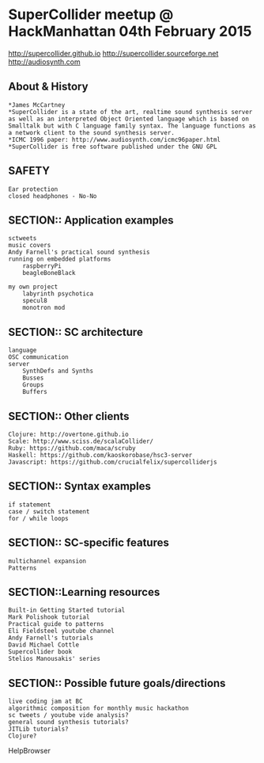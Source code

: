 SuperCollider meetup @ HackManhattan 04th February 2015
=======================================================

http://supercollider.github.io
http://supercollider.sourceforge.net
http://audiosynth.com


About & History
-----------------
	*James McCartney
	*SuperCollider is a state of the art, realtime sound synthesis server as well as an interpreted Object Oriented language which is based on Smalltalk but with C language family syntax. The language functions as a network client to the sound synthesis server.
	*ICMC 1996 paper: http://www.audiosynth.com/icmc96paper.html
	*SuperCollider is free software published under the GNU GPL

SAFETY
------
	Ear protection
	closed headphones - No-No

SECTION:: Application examples
------------------------------
	sctweets
	music covers
	Andy Farnell's practical sound synthesis
	running on embedded platforms
		raspberryPi
		beagleBoneBlack

	my own project
		labyrinth psychotica
		specul8
		monotron mod

SECTION:: SC architecture
-------------------------
	language
	OSC communication
	server
		SynthDefs and Synths
		Busses
		Groups
		Buffers

SECTION:: Other clients
-------------------------
	Clojure: http://overtone.github.io
	Scale: http://www.sciss.de/scalaCollider/
	Ruby: https://github.com/maca/scruby
	Haskell: https://github.com/kaoskorobase/hsc3-server
	Javascript: https://github.com/crucialfelix/supercolliderjs

SECTION:: Syntax examples
-------------------------
	if statement
	case / switch statement
	for / while loops

SECTION:: SC-specific features
------------------------------
	multichannel expansion
	Patterns

SECTION::Learning resources
---------------------------
	Built-in Getting Started tutorial
	Mark Polishook tutorial
	Practical guide to patterns
	Eli Fieldsteel youtube channel
	Andy Farnell's tutorials
	David Michael Cottle
	Supercollider book
	Stelios Manousakis' series


SECTION:: Possible future goals/directions
------------------------------------------
	live coding jam at BC
	algorithmic composition for monthly music hackathon
	sc tweets / youtube vide analysis?
	general sound synthesis tutorials?
	JITLib tutorials?
	Clojure?


HelpBrowser

